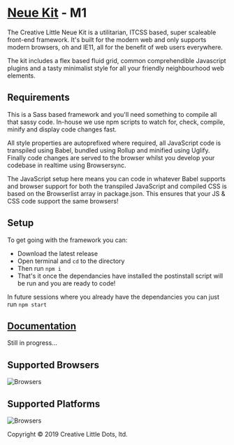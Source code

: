 # <a href="http://creativelittle.uk/neuekit" target="_blank">Neue Kit</a> - M1

The Creative Little Neue Kit is a utilitarian, ITCSS based, super scaleable front-end framework. It's built for the modern web and only supports modern browsers, oh and IE11, all for the benefit of web users everywhere.

The kit includes a flex based fluid grid, common comprehendible Javascript plugins and a tasty minimalist style for all your friendly neighbourhood web elements.

## Requirements

This is a Sass based framework and you'll need something to compile all that sassy code. In-house we use npm scripts to watch for, check, compile, minify and display code changes fast.

All style properties are autoprefixed where required, all JavaScript code is transpiled using Babel, bundled using Rollup and minified using Uglify. Finally code changes are served to the browser whilst you develop your codebase in realtime using Browsersync.

The JavaScript setup here means you can code in whatever Babel supports and browser support for both the transpiled JavaScript and compiled CSS is based on the Browserlist array in package.json. This ensures that your JS & CSS code support the same browsers!

## Setup

To get going with the framework you can:

  * Download the latest release
  * Open terminal and `cd` to the directory
  * Then run `npm i`
  * That's it once the dependancies have installed the postinstall script will be run and you are ready to code!

In future sessions where you already have the dependancies you can just run `npm start`

## <a href="https://creativelittledots.github.io/neuekit" target="_blank">Documentation</a>

Still in progress...

## Supported Browsers

![Browsers](https://creativelittledots.github.io/neuekit/images/browsers.svg?hello)

## Supported Platforms

![Browsers](https://creativelittledots.github.io/neuekit/images/platforms.svg?hello)

Copyright © 2019 Creative Little Dots, ltd.
